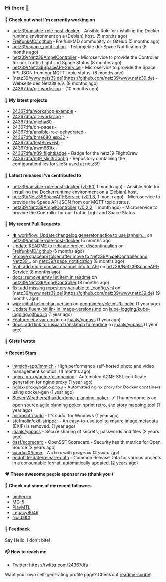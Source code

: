 ### Hi there 👋

#### 👷 Check out what I'm currently working on

- [netz39/ansible-role-host-docker](https://github.com/netz39/ansible-role-host-docker) - Ansible Role for installing the Docker runtime environment on a (Debian) host. (5 months ago)
- [FreifunkMD/.github](https://github.com/FreifunkMD/.github) - FreifunkMD communitry on GitHub (5 months ago)
- [netz39/space_notification](https://github.com/netz39/space_notification) - Teilprojekte der Space Notification (8 months ago)
- [netz39/Netz39AmpelController](https://github.com/netz39/Netz39AmpelController) - Microservice to provide the Controller for our Traffic Light and Space Status (8 months ago)
- [netz39/Netz39SpaceAPI-Service](https://github.com/netz39/Netz39SpaceAPI-Service) - Microservice to provide the Space API JSON from our MQTT topic status. (8 months ago)
- [netz39/www.netz39.de](https://github.com/netz39/www.netz39.de) - Webseite des Netz39 e.V. (8 months ago)
- [24367dfa/git-workshop](https://github.com/24367dfa/git-workshop) -  (10 months ago)

#### 🌱 My latest projects

- [24367dfa/workshop-example](https://github.com/24367dfa/workshop-example) - 
- [24367dfa/git-workshop](https://github.com/24367dfa/git-workshop) - 
- [24367dfa/micha60](https://github.com/24367dfa/micha60) - 
- [24367dfa/gh-pages](https://github.com/24367dfa/gh-pages) - 
- [24367dfa/ansible-role-dehydrated](https://github.com/24367dfa/ansible-role-dehydrated) - 
- [24367dfa/bme680_esp32](https://github.com/24367dfa/bme680_esp32) - 
- [24367dfa/testBlowFish](https://github.com/24367dfa/testBlowFish) - 
- [24367dfa/awm661tx](https://github.com/24367dfa/awm661tx) - 
- [24367dfa/n39_flightbadge](https://github.com/24367dfa/n39_flightbadge) - Badge for the netz39 FlightCrew
- [24367dfa/n39_slic3rConfig](https://github.com/24367dfa/n39_slic3rConfig) - Repository containing the configurationfiles for slic3r used at netz39

#### 🔭 Latest releases I've contributed to

- [netz39/ansible-role-host-docker](https://github.com/netz39/ansible-role-host-docker) ([v0.6.1](https://github.com/netz39/ansible-role-host-docker/releases/tag/v0.6.1), 1 month ago) - Ansible Role for installing the Docker runtime environment on a (Debian) host.
- [netz39/Netz39SpaceAPI-Service](https://github.com/netz39/Netz39SpaceAPI-Service) ([v0.1.3](https://github.com/netz39/Netz39SpaceAPI-Service/releases/tag/v0.1.3), 1 month ago) - Microservice to provide the Space API JSON from our MQTT topic status.
- [netz39/Netz39AmpelController](https://github.com/netz39/Netz39AmpelController) ([v0.2.2](https://github.com/netz39/Netz39AmpelController/releases/tag/v0.2.2), 1 month ago) - Microservice to provide the Controller for our Traffic Light and Space Status

#### 🔨 My recent Pull Requests

- [:arrow_up: workflow: Update changelog generator action to use janhein…](https://github.com/netz39/ansible-role-host-docker/pull/15) on [netz39/ansible-role-host-docker](https://github.com/netz39/ansible-role-host-docker) (5 months ago)
- [Update README to indicate project discontinuation](https://github.com/FreifunkMD/.github/pull/45) on [FreifunkMD/.github](https://github.com/FreifunkMD/.github) (6 months ago)
- [remove spaceapi folder after move to Netz39AmpelController and Netz39…](https://github.com/netz39/space_notification/pull/20) on [netz39/space_notification](https://github.com/netz39/space_notification) (8 months ago)
- [feat: add more contact channel info to API](https://github.com/netz39/Netz39SpaceAPI-Service/pull/5) on [netz39/Netz39SpaceAPI-Service](https://github.com/netz39/Netz39SpaceAPI-Service) (8 months ago)
- [docs: remove emty list item in readme](https://github.com/netz39/Netz39AmpelController/pull/3) on [netz39/Netz39AmpelController](https://github.com/netz39/Netz39AmpelController) (8 months ago)
- [fix: add missing repository variable to _config,yml](https://github.com/netz39/www.netz39.de/pull/138) on [netz39/www.netz39.de](https://github.com/netz39/www.netz39.de) (9 months ago)
- [wip: initial helm chart version](https://github.com/penguineer/cleanURI-helm/pull/3) on [penguineer/cleanURI-helm](https://github.com/penguineer/cleanURI-helm) (1 year ago)
- [Update fluent-bit link in image-versions.md](https://github.com/kube-logging/kube-logging.github.io/pull/225) on [kube-logging/kube-logging.github.io](https://github.com/kube-logging/kube-logging.github.io) (1 year ago)
- [Feature: env var config](https://github.com/jhaals/yopass/pull/2143) on [jhaals/yopass](https://github.com/jhaals/yopass) (1 year ago)
- [docs: add link to russian translation to readme](https://github.com/jhaals/yopass/pull/2142) on [jhaals/yopass](https://github.com/jhaals/yopass) (1 year ago)

#### 📓 Gists I wrote


#### ⭐ Recent Stars

- [immich-app/immich](https://github.com/immich-app/immich) - High performance self-hosted photo and video management solution. (4 months ago)
- [nginx-proxy/acme-companion](https://github.com/nginx-proxy/acme-companion) - Automated ACME SSL certificate generation for nginx-proxy (1 year ago)
- [nginx-proxy/nginx-proxy](https://github.com/nginx-proxy/nginx-proxy) - Automated nginx proxy for Docker containers using docker-gen (1 year ago)
- [StevenWeathers/thunderdome-planning-poker](https://github.com/StevenWeathers/thunderdome-planning-poker) - ⚡ Thunderdome is an open source agile planning poker, sprint retro, and story mapping tool (1 year ago)
- [microsoft/sudo](https://github.com/microsoft/sudo) - It&#39;s sudo, for Windows (1 year ago)
- [stefmolin/exif-stripper](https://github.com/stefmolin/exif-stripper) - An easy-to-use tool to ensure image metadata (EXIF) is removed. (1 year ago)
- [jhaals/yopass](https://github.com/jhaals/yopass) - Secure sharing of secrets, passwords and files  (2 years ago)
- [ossf/scorecard](https://github.com/ossf/scorecard) - OpenSSF Scorecard - Security health metrics for Open Source (2 years ago)
- [caarlos0/timer](https://github.com/caarlos0/timer) - A `sleep` with progress (2 years ago)
- [endoflife-date/release-data](https://github.com/endoflife-date/release-data) - Common Release Data for various projects in a consumable format, automatically updated. (2 years ago)

#### ❤️ These awesome people sponsor me (thank you!)


#### 👯 Check out some of my recent followers

- [timherrm](https://github.com/timherrm)
- [MG-5](https://github.com/MG-5)
- [PlayMTL](https://github.com/PlayMTL)
- [Legacy8049](https://github.com/Legacy8049)
- [Nold360](https://github.com/Nold360)

#### 💬 Feedback

Say Hello, I don't bite!

#### 📫 How to reach me

- Twitter: https://twitter.com/24367dfa

Want your own self-generating profile page? Check out [readme-scribe](https://github.com/muesli/readme-scribe)!